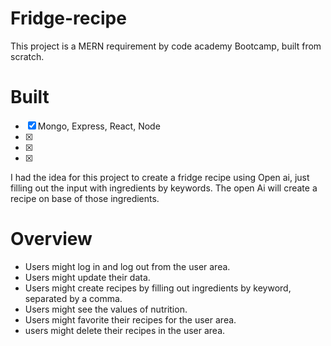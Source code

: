 # Fridge-recipe

This project is a MERN requirement by code academy Bootcamp, built from scratch.

# Built

- [x] Mongo, Express, React, Node
- [x] 
- [x]
- [x]

I had the idea for this project to create a fridge recipe using Open ai, just filling out the input with ingredients by keywords.
The open Ai will create a recipe on base of those ingredients. 


# Overview

 - Users might log in and log out from the user area.
 - Users might update their data.
 - Users might create recipes by filling out ingredients by keyword, separated by a comma.
 - Users might see the values of nutrition.
 - Users might favorite their recipes for the user area.
 - users might delete their recipes in the user area.


  
